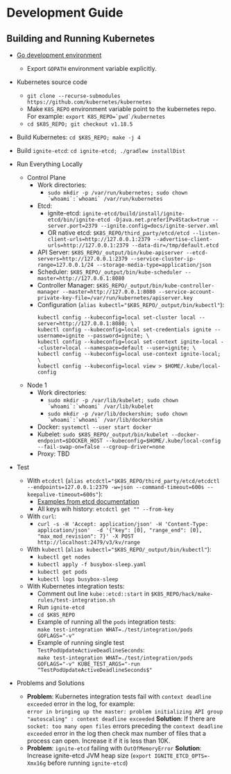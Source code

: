 # Development Guide

## Building and Running Kubernetes

- [Go development environment](https://golang.org/doc/install)
  - Export `GOPATH` environment variable explicitly.
  
- Kubernetes source code
  - `git clone --recurse-submodules https://github.com/kubernetes/kubernetes`
  - Make `K8S_REPO` environment variable point to the kubernetes repo. For example: 
    ```export K8S_REPO=`pwd`/kubernetes```
  - `cd $K8S_REPO; git checkout v1.18.5`
  
- Build Kubernetes: `cd $K8S_REPO; make -j 4`

- Build `ignite-etcd`: `cd ignite-etcd; ./gradlew installDist`

- Run Everything Locally 
  - Control Plane
    - Work directories: 
      - ```sudo mkdir -p /var/run/kubernetes; sudo chown `whoami`:`whoami` /var/run/kubernetes```
    - Etcd: 
      - ignite-etcd: `ignite-etcd/build/install/ignite-etcd/bin/ignite-etcd -Djava.net.preferIPv4Stack=true --server.port=2379 --ignite.config=docs/ignite-server.xml`
      - OR native etcd: `$K8S_REPO/third_party/etcd/etcd --listen-client-urls=http://127.0.0.1:2379 --advertise-client-urls=http://127.0.0.1:2379 --data-dir=/tmp/default.etcd` 
    - API Server: `$K8S_REPO/_output/bin/kube-apiserver --etcd-servers=http://127.0.0.1:2379 --service-cluster-ip-range=127.0.0.1/24 --storage-media-type=application/json`
    - Scheduler: `$K8S_REPO/_output/bin/kube-scheduler --master=http://127.0.0.1:8080`
    - Controller Manager: `$K8S_REPO/_output/bin/kube-controller-manager --master=http://127.0.0.1:8080 --service-account-private-key-file=/var/run/kubernetes/apiserver.key`
    - Configuration (`alias kubectl="$K8S_REPO/_output/bin/kubectl"`):
      ```shell script
      kubectl config --kubeconfig=local set-cluster local --server=http://127.0.0.1:8080; \
      kubectl config --kubeconfig=local set-credentials ignite --username=ignite --password=ignite; \
      kubectl config --kubeconfig=local set-context ignite-local --cluster=local --namespace=default --user=ignite; \
      kubectl config --kubeconfig=local use-context ignite-local; \
      kubectl config --kubeconfig=local view > $HOME/.kube/local-config
      ``` 
  - Node 1
    - Work directories: 
      - ```sudo mkdir -p /var/lib/kubelet; sudo chown `whoami`:`whoami` /var/lib/kubelet```
      - ```sudo mkdir -p /var/lib/dockershim; sudo chown `whoami`:`whoami` /var/lib/dockershim```
    - Docker: `systemctl --user start docker`
    - Kubelet: `sudo $K8S_REPO/_output/bin/kubelet --docker-endpoint=$DOCKER_HOST --kubeconfig=$HOME/.kube/local-config --fail-swap-on=false --cgroup-driver=none`
    - Proxy: TBD

- Test
  - With `etcdctl` (`alias etcdctl="$K8S_REPO/third_party/etcd/etcdctl --endpoints=127.0.0.1:2379 -w=json --command-timeout=600s --keepalive-timeout=600s"`):
    - [Examples from etcd documentation](https://etcd.io/docs/v3.4.0/dev-guide/interacting_v3/)
    - All keys wih history: `etcdctl get "" --from-key` 
  - With `curl`:
    - `curl -s -H 'Accept: application/json' -H 'Content-Type: application/json'  -d '{"key": [0], "range_end": [0], "max_mod_revision": 7}' -X POST http://localhost:2479/v3/kv/range`
  - With `kubectl` (`alias kubectl="$K8S_REPO/_output/bin/kubectl"`):
    - `kubectl get nodes`
    - `kubectl apply -f busybox-sleep.yaml`    
    - `kubectl get pods`
    - `kubectl logs busybox-sleep`
  - With Kubernetes integration tests:
    - Comment out line `kube::etcd::start` in `$K8S_REPO/hack/make-rules/test-integration.sh`
    - Run `ignite-etcd` 
    - `cd $K8S_REPO` 
    - Example of running all the `pods` integration tests:  
      `make test-integration WHAT=./test/integration/pods GOFLAGS="-v"`
    - Example of running single test `TestPodUpdateActiveDeadlineSeconds`:  
      `make test-integration WHAT=./test/integration/pods GOFLAGS="-v" KUBE_TEST_ARGS="-run ^TestPodUpdateActiveDeadlineSeconds$"`

- Problems and Solutions
  - **Problem**: Kubernetes integration tests fail with `context deadline exceeded` error in the log, for example:  
    `error in bringing up the master: problem initializing API group "autoscaling" : context deadline exceeded`
    **Solution**: If there are `socket: too many open files` errors preceding the `context deadline exceeded` error 
    in the log then check max number of files that a process can open. Increase it if it is less than 10K.              
  - **Problem**: `ignite-etcd` failing with `OutOfMemoryError`
    **Solution**: Increase ignite-etcd JVM heap size (`export IGNITE_ETCD_OPTS=-Xmx16g` before running `ignite-etcd`)